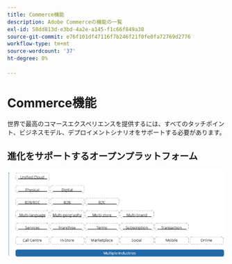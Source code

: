 ```yaml
---
title: Commerce機能
description: Adobe Commerceの機能の一覧
exl-id: 58dd813d-e3bd-4a2e-a145-f1c66f849a38
source-git-commit: e76f101df47116f7b246f21f0fe0fa72769d2776
workflow-type: tm+mt
source-wordcount: '37'
ht-degree: 0%

---
```


# Commerce機能

世界で最高のコマースエクスペリエンスを提供するには、すべてのタッチポイント、ビジネスモデル、デプロイメントシナリオをサポートする必要があります。

## 進化をサポートするオープンプラットフォーム

![コマーステクノロジーの価値](../../assets/playbooks/commerce-features.png)
